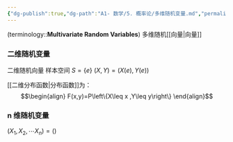 ```yaml
---
{"dg-publish":true,"dg-path":"A1- 数学/5. 概率论/多维随机变量.md","permalink":"/A1- 数学/5. 概率论/多维随机变量/","dgPassFrontmatter":true,"noteIcon":"","created":"2024-05-21T15:20:28.127+08:00","updated":"2025-04-14T18:25:19.678+08:00"}
---
```



(terminology::**Multivariate Random Variables**)   多维随机[[向量\|向量]]
### 二维随机变量
二维随机向量
样本空间 $S=\left\{e \right\}$
$(X,Y)=(X(e),Y(e))$

[[二维分布函数\|分布函数]]为：
$$\begin{align}
F(x,y)=P\left\{X\leq x ,Y\leq y\right\}
\end{align}$$

### n 维随机变量
$(X_{1},X_{2},\cdots X_{n})=()$
